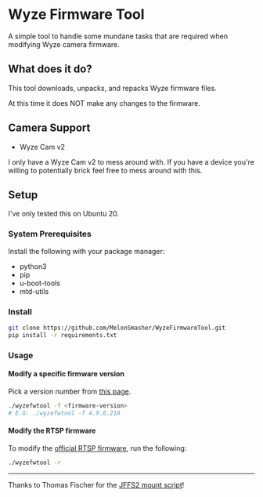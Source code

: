 # Wyze Firmware Tool

A simple tool to handle some mundane tasks that are required when modifying Wyze camera firmware.

## What does it do?

This tool downloads, unpacks, and repacks Wyze firmware files.

At this time it does NOT make any changes to the firmware.

## Camera Support

* Wyze Cam v2

I only have a Wyze Cam v2 to mess around with. If you have a device you're willing to potentially brick feel free to mess around with this.

## Setup

I've only tested this on Ubuntu 20.

### System Prerequisites

Install the following with your package manager:

* python3
* pip
* u-boot-tools
* mtd-utils

### Install

```bash
git clone https://github.com/MelonSmasher/WyzeFirmwareTool.git
pip install -r requirements.txt
```

### Usage

#### Modify a specific firmware version

Pick a version number from [this page](https://wyzelabs.zendesk.com/hc/en-us/articles/360024852172-Release-Notes-Firmware).

```bash
./wyzefwtool -f <firmware-version>
# E.G: ./wyzefwtool -f 4.9.6.218
```

#### Modify the RTSP firmware

To modify the [official RTSP firmware](https://wyzelabs.zendesk.com/hc/en-us/articles/360026245231-Wyze-Cam-RTSP), run the following:

```bash
./wyzefwtool -r
```

---

Thanks to Thomas Fischer for the [JFFS2 mount script](fwhacking/mount.jffs2)!
